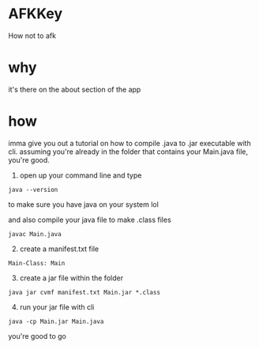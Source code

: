 # AFKKey
How not to afk

# why
it's there on the about section of the app

# how
imma give you out a tutorial on how to compile .java to .jar executable with cli. assuming you're already in the folder that contains your Main.java file, you're good.

1. open up your command line and type

`
  java --version
`

to make sure you have java on your system lol

and also compile your java file to make .class files

`
  javac Main.java
`

2. create a manifest.txt file

`
  Main-Class: Main
`

3. create a jar file within the folder

`
  java jar cvmf manifest.txt Main.jar *.class
`

4. run your jar file with cli

`
  java -cp Main.jar Main.java
`

you're good to go
